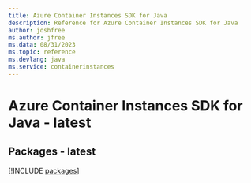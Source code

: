 ```yaml
---
title: Azure Container Instances SDK for Java
description: Reference for Azure Container Instances SDK for Java
author: joshfree
ms.author: jfree
ms.data: 08/31/2023
ms.topic: reference
ms.devlang: java
ms.service: containerinstances
---
```

# Azure Container Instances SDK for Java - latest
## Packages - latest
[!INCLUDE [packages](container-instances-index.md)]